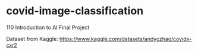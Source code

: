 # covid-image-classification
110 Introduction to AI Final Project

Dataset from Kaggle:
https://www.kaggle.com/datasets/andyczhao/covidx-cxr2
